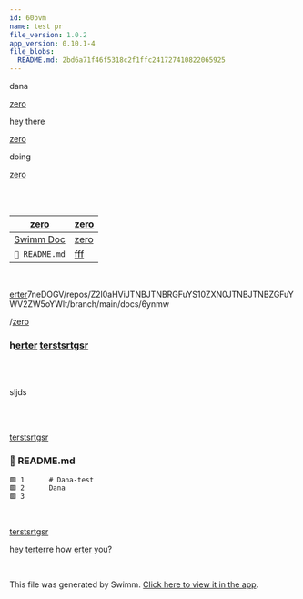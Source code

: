```yaml
---
id: 60bvm
name: test pr
file_version: 1.0.2
app_version: 0.10.1-4
file_blobs:
  README.md: 2bd6a71f46f5318c2f1ffc241727410822065925
---
```


dana

[zero](zero.4d4he.sw.md)

hey there

[zero](zero.4d4he.sw.md)

doing

[zero](zero.4d4he.sw.md)

<br/>

<br/>

|[zero](zero.4d4he.sw.md)                       |[zero](zero.4d4he.sw.md)|
|-----------------------------------------------|------------------------|
|[Swimm Doc](swimm-doc.4d4he)|[zero](zero.sw.md)|<br/>                   |
|`📄 README.md`                                 |[fff](fff.69i7q.sw.md)  |

<br/>

[erter](erter.6ynmw.sw.md)7neDOGV/repos/Z2l0aHViJTNBJTNBRGFuYS10ZXN0JTNBJTNBZGFuYWV2ZW5oYWlt/branch/main/docs/6ynmw

/[zero](zero.4d4he.sw.md)

### h[erter](erter.6ynmw.sw.md) [terstsrtgsr](terstsrtgsr.tw7ka.sw.md)

<br/>

<br/>

sljds

<!-- empty line --><br/>

<!-- empty line --><br/>

[terstsrtgsr](terstsrtgsr.tw7ka.sw.md)
<!-- NOTE-swimm-snippet: the lines below link your snippet to Swimm -->
### 📄 README.md
```markdown
🟩 1      # Dana-test
🟩 2      Dana 
🟩 3      
```

<br/>

[terstsrtgsr](terstsrtgsr.tw7ka.sw.md)

hey t[erter](erter.6ynmw.sw.md)re how [erter](erter.6ynmw.sw.md) you?

<br/>

This file was generated by Swimm. [Click here to view it in the app](http://localhost:5000/repos/Z2l0aHViJTNBJTNBRGFuYS10ZXN0JTNBJTNBZGFuYWV2ZW5oYWlt/docs/60bvm).